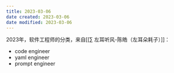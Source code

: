 ```yaml
---
title: 2023-03-06
date created: 2023-03-06
date modified: 2023-03-06
---
```


2023年，软件工程师的分类，来自[[∑ 左耳听风-陈皓（左耳朵耗子）]]：

- code engineer
- yaml engineer
- prompt engineer
